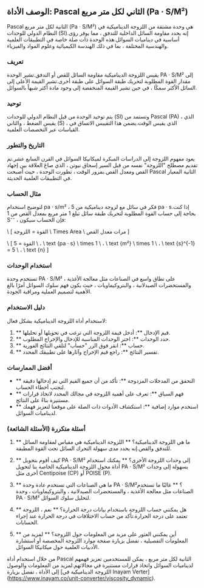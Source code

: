## الوصف الأداة: Pascal الثاني لكل متر مربع (Pa · S/M²)

Pascal الثانية لكل متر مربع (Pa · S/M²) هي وحدة مشتقة من اللزوجة الديناميكية في النظام الدولي للوحدات (SI).إنه يحدد مقاومة السائل الداخلية للتدفق ، مما يوفر رؤى أساسية في ديناميات السوائل.هذه الوحدة ذات صلة خاصة في التطبيقات العلمية والهندسية المختلفة ، بما في ذلك الهندسة الكيميائية وعلوم المواد والفيزياء.

### تعريف
يقيس اللزوجة الديناميكية مقاومة السائل للقص أو التدفق.تشير الوحدة PA · S/M² إلى مقدار القوة المطلوبة لتحريك طبقة السوائل على طبقة أخرى.تشير القيمة الأعلى إلى السائل الأكثر سمكًا ، في حين تشير القيمة المنخفضة إلى وجود مادة أكثر شبهاً بالسوائل.

### توحيد
يتم توحيد الوحدة من قبل النظام الدولي للوحدات (SI) وتستمد من Pascal (PA) ، الذي يقيس الضغط ، والثاني (S) ، الذي يقيس الوقت.يضمن هذا التقييس الاتساق في القياسات عبر التخصصات العلمية.

### التاريخ والتطور
يعود مفهوم اللزوجة إلى الدراسات المبكرة لميكانيكا السوائل في القرن السابع عشر.تم تقديم مصطلح "اللزوجة" نفسه من قبل السير إسحاق نيوتن ، الذي صاغ العلاقة بين إجهاد القص ومعدل القص.بمرور الوقت ، تطورت الوحدة ، حيث أصبحت Pascal الثانية المعيار في التطبيقات العلمية الحديثة.

### مثال الحساب
لتوضيح استخدام pa · s/m² ، فكر في سائل مع لزوجة ديناميكية من 5 pa · s.إذا كنت بحاجة إلى حساب القوة المطلوبة لتحريك طبقة سائل تبلغ 1 متر مربع بمعدل القص من 1 S⁻⁻ ، فإن الحساب سيكون:

\ [
القوة = اللزوجة \ Times Area \ مرات معدل القص
\]

\ [
القوة = 5 \ ، \ text {pa · s} \ times 1 \ ، \ text {m²} \ times 1 \ ، \ text {s}^{-1} = 5 \ ، \ text {n}
\]

### استخدام الوحدات
تستخدم وحدة PA · S/M² على نطاق واسع في الصناعات مثل معالجة الأغذية ، والمستحضرات الصيدلانية ، والبتروكيماويات ، حيث يكون فهم سلوك السوائل أمرًا بالغ الأهمية لتصميم العملية ومراقبة الجودة.

### دليل الاستخدام
لاستخدام أداة اللزوجة الديناميكية بشكل فعال:
1. ** قيم الإدخال **: أدخل قيمة اللزوجة التي ترغب في تحويلها أو تحليلها.
2. ** حدد الوحدات **: اختر الوحدات المناسبة للإدخال والإخراج المطلوب.
3. ** حساب **: انقر فوق الزر "حساب" لتلقي النتائج الفورية.
4. ** تفسير النتائج **: راجع قيم الإخراج وآثارها على تطبيقك المحدد.

### أفضل الممارسات
- ** التحقق من المدخلات المزدوجة **: تأكد من أن جميع القيم التي تم إدخالها دقيقة لتجنب أخطاء الحساب.
- ** فهم السياق **: تعرف على أهمية اللزوجة في مجالك المحدد لاتخاذ قرارات مستنيرة بناءً على النتائج.
- ** استخدم موارد إضافية **: استكشاف الأدوات ذات الصلة على موقعنا لتعزيز فهمك لديناميات السوائل.

### أسئلة متكررة (الأسئلة الشائعة)

1. ** ما هي اللزوجة الديناميكية؟ **
اللزوجة الديناميكية هي مقياس لمقاومة السائل للتدفق والقص.إنه يحدد مدى سهولة التحرك السائل تحت القوة المطبقة.

2. ** كيف أقوم بتحويل PA · S/M² إلى وحدات اللزوجة الأخرى؟ **
يمكنك استخدام أداة محول اللزوجة الديناميكية الخاصة بنا لتحويل PA · S/M² بسهولة إلى وحدات أخرى مثل Centipoise (CP) أو POISE (P).

3. ** ما هي الصناعات التي تستخدم عادة وحدة PA · S/M²؟ **
غالبًا ما تستخدم الصناعات مثل معالجة الأغذية ، والمستحضرات الصيدلانية ، والبتروكيماويات ، وحدة PA · S/M² لتحليل سلوك السوائل.

4. ** هل يمكنني حساب اللزوجة باستخدام بيانات درجة الحرارة؟ **
نعم ، اللزوجة تعتمد على درجة الحرارة.تأكد من حساب الاختلافات في درجة الحرارة عند إجراء الحسابات.

5. ** أين يمكنني العثور على مزيد من المعلومات حول اللزوجة؟ **
لمزيد من المعلومات التفصيلية ، تفضل بزيارة صفحة موارد اللزوجة المخصصة أو استشارة الأدبيات العلمية حول ميكانيكا السوائل.

من خلال استخدام أداة Pascal الثانية لكل متر مربع ، يمكن للمستخدمين تعزيز فهمهم لديناميات السوائل واتخاذ قرارات مستنيرة في مجالاتهم.لمزيد من المعلومات والوصول إلى الأداة ، تفضل بزيارة [اللزوجة الديناميكية في Inayam Verter] (https://www.inayam.co/unit-converter/viscosity_dynamic).